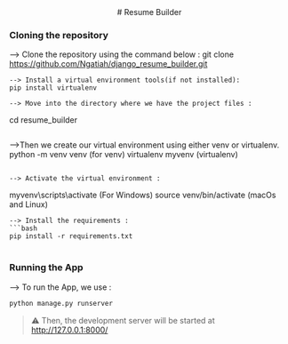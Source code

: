 <div align="center">
# Resume Builder
</div>

### Cloning the repository

--> Clone the repository using the command below :
git clone https://github.com/Ngatiah/django_resume_builder.git

```
--> Install a virtual environment tools(if not installed):
pip install virtualenv

--> Move into the directory where we have the project files : 
```
cd resume_builder

```
```

-->Then we create our virtual environment using either venv or virtualenv.
python -m venv venv (for venv)
virtualenv myvenv (virtualenv)

```

--> Activate the virtual environment :
```
myvenv\scripts\activate (For Windows)
source venv/bin/activate (macOs and Linux)


```
--> Install the requirements :
```bash
pip install -r requirements.txt

```

#

### Running the App

--> To run the App, we use :
```bash
python manage.py runserver

```

> ⚠ Then, the development server will be started at http://127.0.0.1:8000/



